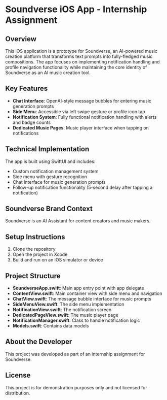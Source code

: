 # Soundverse iOS App - Internship Assignment

## Overview

This iOS application is a prototype for Soundverse, an AI-powered music creation platform that transforms text prompts into fully-fledged music compositions. The app focuses on implementing notification handling and profile navigation functionality while maintaining the core identity of Soundverse as an AI music creation tool.

## Key Features

- **Chat Interface**: OpenAI-style message bubbles for entering music generation prompts
- **Side Menu**: Accessible via left swipe gesture or profile icon tap
- **Notification System**: Fully functional notification handling with alerts and badge counts
- **Dedicated Music Pages**: Music player interface when tapping on notifications

## Technical Implementation

The app is built using SwiftUI and includes:

- Custom notification management system
- Side menu with gesture recognition
- Chat interface for music generation prompts
- Follow-up notification functionality (5-second delay after tapping a notification)

## Soundverse Brand Context

Soundverse is an AI Assistant for content creators and music makers.

## Setup Instructions

1. Clone the repository
2. Open the project in Xcode
3. Build and run on an iOS simulator or device

## Project Structure

- **SoundverseApp.swift**: Main app entry point with app delegate
- **ContentView.swift**: Main container view with side menu and navigation
- **ChatView.swift**: The message bubble interface for music prompts
- **SideMenuView.swift**: The side menu implementation
- **NotificationView.swift**: The notification screen
- **DedicatedPageView.swift**: The music player page
- **NotificationManager.swift**: Class to handle notification logic
- **Models.swift**: Contains data models

## About the Developer

This project was developed as part of an internship assignment for Soundverse.

## License

This project is for demonstration purposes only and not licensed for distribution.

